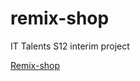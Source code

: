 # remix-shop
IT Talents S12 interim project

[Remix-shop](https://darya-slugina.github.io/remix-shop/)
